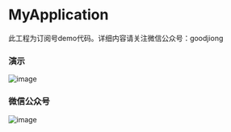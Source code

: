 # MyApplication
此工程为订阅号demo代码。详细内容请关注微信公众号：goodjiong
### 演示
![image](https://github.com/GodJiong/mvp/blob/master/Test/src/main/res/drawable/app.gif)
### 微信公众号
![image](https://github.com/GodJiong/mvp/blob/master/Test/src/main/res/drawable/qrcode.jpg)